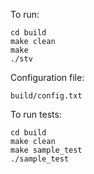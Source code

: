 To run:

```
cd build
make clean
make
./stv
```

Configuration file:

```
build/config.txt
```

To run tests:

```
cd build
make clean
make sample_test
./sample_test
```
